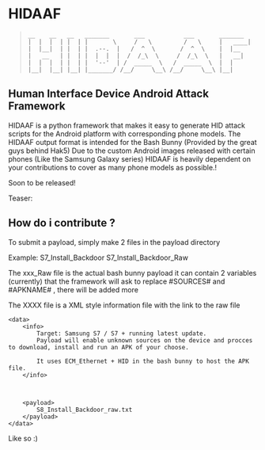 # HIDAAF

> ```
> __    __   __   _______       ___           ___       _______ 
> |  |  |  | |  | |       \     /   \         /   \     |   ____|
> |  |__|  | |  | |  .--.  |   /  ^  \       /  ^  \    |  |__   
> |   __   | |  | |  |  |  |  /  /_\  \     /  /_\  \   |   __|  
> |  |  |  | |  | |  '--'  | /  _____  \   /  _____  \  |  |     
> |__|  |__| |__| |_______/ /__/     \__\ /__/     \__\ |__| 
> ```
## Human Interface Device Android Attack Framework

HIDAAF is a python framework that makes it easy to generate HID attack scripts for the Android platform with corresponding phone models.
The HIDAAF output format is intended for the Bash Bunny (Provided by the great guys behind Hak5)
Due to the custom Android images released with certain phones (Like the Samsung Galaxy series) HIDAAF is heavily dependent on your contributions
to cover as many phone models as possible.!

Soon to be released!


Teaser: 


## How do i contribute ?


To submit a payload, simply make 2 files in the payload directory 


Example:
S7_Install_Backdoor 
S7_Install_Backdoor_Raw

The xxx_Raw file is the actual bash bunny payload 
it can contain 2 variables (currently) that the framework will ask to replace
#SOURCES# and #APKNAME# , there will be added more

The XXXX file is a XML style information file with the link to the raw file


	<data>
		<info>
			Target: Samsung S7 / S7 + running latest update. 
			Payload will enable unknown sources on the device and procces to download, install and run an APK of your choose.

			It uses ECM_Ethernet + HID in the bash bunny to host the APK file.
		</info>



		<payload>
			S8_Install_Backdoor_raw.txt
		</payload>
	</data>

Like so :)


